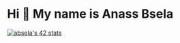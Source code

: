 # Hi 👋 My name is Anass Bsela
[![absela's 42 stats](https://badge.mediaplus.ma/greenbinary/absela)](https://github.com/oakoudad/badge42)
